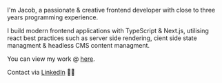 I'm Jacob, a passionate & creative frontend developer with close to three years programming experience. 

I build modern frontend applications with TypeScript & Next.js, utilising react best practices such as server side rendering, cient side state managment & headless CMS content managment.

You can view my work @ [here](https://jacobbidmead.com/).

Contact via [LinkedIn](https://www.linkedin.com/in/jacob-bidmead-27810b253/) ✌🏻
